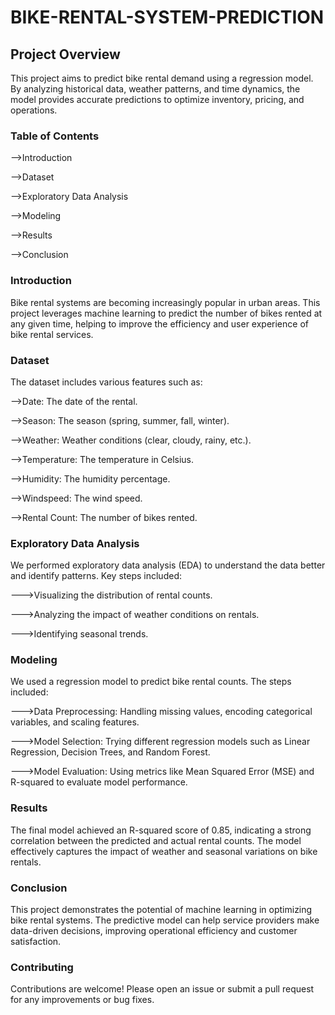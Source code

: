 # BIKE-RENTAL-SYSTEM-PREDICTION

## Project Overview

This project aims to predict bike rental demand using a regression model. By analyzing historical data, weather patterns, and time dynamics, the model provides accurate predictions to optimize inventory, pricing, and operations.

### Table of Contents

-->Introduction

-->Dataset

-->Exploratory Data Analysis

-->Modeling

-->Results

-->Conclusion

### Introduction
Bike rental systems are becoming increasingly popular in urban areas. This project leverages machine learning to predict the number of bikes rented at any given time, helping to improve the efficiency and user experience of bike rental services.

### Dataset

The dataset includes various features such as:

-->Date: The date of the rental.

-->Season: The season (spring, summer, fall, winter).

-->Weather: Weather conditions (clear, cloudy, rainy, etc.).

-->Temperature: The temperature in Celsius.

-->Humidity: The humidity percentage.

-->Windspeed: The wind speed.

-->Rental Count: The number of bikes rented.


### Exploratory Data Analysis

We performed exploratory data analysis (EDA) to understand the data better and identify patterns. Key steps included:

--->Visualizing the distribution of rental counts.

--->Analyzing the impact of weather conditions on rentals.

--->Identifying seasonal trends.

### Modeling

We used a regression model to predict bike rental counts. The steps included:

--->Data Preprocessing: Handling missing values, encoding categorical variables, and scaling features.

--->Model Selection: Trying different regression models such as Linear Regression, Decision Trees, and Random Forest.

--->Model Evaluation: Using metrics like Mean Squared Error (MSE) and R-squared to evaluate model performance.

### Results

The final model achieved an R-squared score of 0.85, indicating a strong correlation between the predicted and actual rental counts. The model effectively captures the impact of weather and seasonal variations on bike rentals.

### Conclusion

This project demonstrates the potential of machine learning in optimizing bike rental systems. The predictive model can help service providers make data-driven decisions, improving operational efficiency and customer satisfaction.


### Contributing

Contributions are welcome! Please open an issue or submit a pull request for any improvements or bug fixes.


